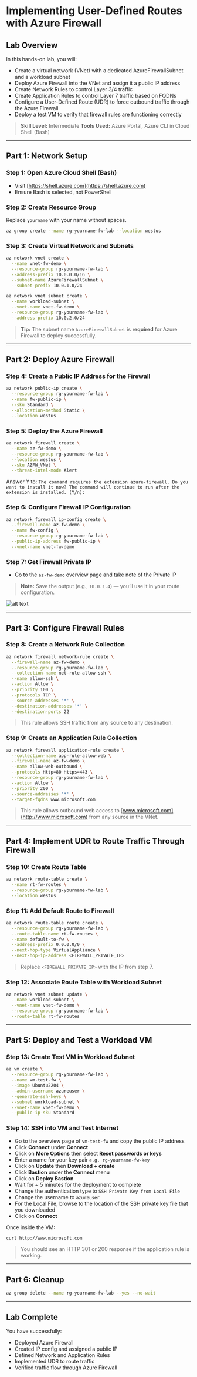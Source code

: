 # Implementing User-Defined Routes with Azure Firewall

## Lab Overview

In this hands-on lab, you will:

* Create a virtual network (VNet) with a dedicated AzureFirewallSubnet and a workload subnet
* Deploy Azure Firewall into the VNet and assign it a public IP address
* Create Network Rules to control Layer 3/4 traffic
* Create Application Rules to control Layer 7 traffic based on FQDNs
* Configure a User-Defined Route (UDR) to force outbound traffic through the Azure Firewall
* Deploy a test VM to verify that firewall rules are functioning correctly

> **Skill Level:** Intermediate
> **Tools Used:** Azure Portal, Azure CLI in Cloud Shell (Bash)

---

## Part 1: Network Setup

### Step 1: Open Azure Cloud Shell (Bash)

* Visit [https://shell.azure.com](https://shell.azure.com)
* Ensure Bash is selected, not PowerShell

### Step 2: Create Resource Group

Replace `yourname` with your name without spaces.

```bash
az group create --name rg-yourname-fw-lab --location westus
```

### Step 3: Create Virtual Network and Subnets

```bash
az network vnet create \
  --name vnet-fw-demo \
  --resource-group rg-yourname-fw-lab \
  --address-prefix 10.0.0.0/16 \
  --subnet-name AzureFirewallSubnet \
  --subnet-prefix 10.0.1.0/24

az network vnet subnet create \
  --name workload-subnet \
  --vnet-name vnet-fw-demo \
  --resource-group rg-yourname-fw-lab \
  --address-prefix 10.0.2.0/24
```

> **Tip:** The subnet name `AzureFirewallSubnet` is **required** for Azure Firewall to deploy successfully.

---

## Part 2: Deploy Azure Firewall

### Step 4: Create a Public IP Address for the Firewall

```bash
az network public-ip create \
  --resource-group rg-yourname-fw-lab \
  --name fw-public-ip \
  --sku Standard \
  --allocation-method Static \
  --location westus
```

### Step 5: Deploy the Azure Firewall

```bash
az network firewall create \
  --name az-fw-demo \
  --resource-group rg-yourname-fw-lab \
  --location westus \
  --sku AZFW_VNet \
  --threat-intel-mode Alert
```

Answer Y to: `The command requires the extension azure-firewall. Do you want to install it now? The command will continue to run after the extension is installed. (Y/n): `

### Step 6: Configure Firewall IP Configuration

```bash
az network firewall ip-config create \
  --firewall-name az-fw-demo \
  --name fw-config \
  --resource-group rg-yourname-fw-lab \
  --public-ip-address fw-public-ip \
  --vnet-name vnet-fw-demo
```

### Step 7: Get Firewall Private IP

- Go to the `az-fw-demo` overview page and take note of the Private IP
> **Note:** Save the output (e.g., `10.0.1.4`) — you’ll use it in your route configuration.

![alt text](image.png)

---

## Part 3: Configure Firewall Rules

### Step 8: Create a Network Rule Collection

```bash
az network firewall network-rule create \
  --firewall-name az-fw-demo \
  --resource-group rg-yourname-fw-lab \
  --collection-name net-rule-allow-ssh \
  --name allow-ssh \
  --action Allow \
  --priority 100 \
  --protocols TCP \
  --source-addresses '*' \
  --destination-addresses '*' \
  --destination-ports 22
```

> This rule allows SSH traffic from any source to any destination.

### Step 9: Create an Application Rule Collection

```bash
az network firewall application-rule create \
  --collection-name app-rule-allow-web \
  --firewall-name az-fw-demo \
  --name allow-web-outbound \
  --protocols Http=80 Https=443 \
  --resource-group rg-yourname-fw-lab \
  --action Allow \
  --priority 200 \
  --source-addresses '*' \
  --target-fqdns www.microsoft.com
```

> This rule allows outbound web access to [www.microsoft.com](http://www.microsoft.com) from any source in the VNet.

---

## Part 4: Implement UDR to Route Traffic Through Firewall

### Step 10: Create Route Table

```bash
az network route-table create \
  --name rt-fw-routes \
  --resource-group rg-yourname-fw-lab \
  --location westus
```

### Step 11: Add Default Route to Firewall

```bash
az network route-table route create \
  --resource-group rg-yourname-fw-lab \
  --route-table-name rt-fw-routes \
  --name default-to-fw \
  --address-prefix 0.0.0.0/0 \
  --next-hop-type VirtualAppliance \
  --next-hop-ip-address <FIREWALL_PRIVATE_IP>
```

> Replace `<FIREWALL_PRIVATE_IP>` with the IP from step 7.

### Step 12: Associate Route Table with Workload Subnet

```bash
az network vnet subnet update \
  --name workload-subnet \
  --vnet-name vnet-fw-demo \
  --resource-group rg-yourname-fw-lab \
  --route-table rt-fw-routes
```

---

## Part 5: Deploy and Test a Workload VM

### Step 13: Create Test VM in Workload Subnet

```bash
az vm create \
  --resource-group rg-yourname-fw-lab \
  --name vm-test-fw \
  --image Ubuntu2204 \
  --admin-username azureuser \
  --generate-ssh-keys \
  --subnet workload-subnet \
  --vnet-name vnet-fw-demo \
  --public-ip-sku Standard
```

### Step 14: SSH into VM and Test Internet

- Go to the overview page of `vm-test-fw` and copy the public IP address
- Click **Connect** under **Connect**
- Click on **More Options** then select **Reset passwords or keys**
- Enter a name for your key pair `e.g. rg-yourname-fw-key`
- Click on **Update** then **Download + create**
- Click **Bastion** under the **Connect** menu
- Click on **Deploy Bastion**
- Wait for ~ 5 minutes for the deployment to complete
- Change the authentication type to `SSH Private Key from Local File`
- Change the username to `azureuser`
- For the Local File, browse to the location of the SSH private key file that you downloaded
- Click on **Connect**

Once inside the VM:

```bash
curl http://www.microsoft.com
```

> You should see an HTTP 301 or 200 response if the application rule is working.

---

## Part 6: Cleanup

```bash
az group delete --name rg-yourname-fw-lab --yes --no-wait
```
---

## Lab Complete

You have successfully:

* Deployed Azure Firewall
* Created IP config and assigned a public IP
* Defined Network and Application Rules
* Implemented UDR to route traffic
* Verified traffic flow through Azure Firewall
